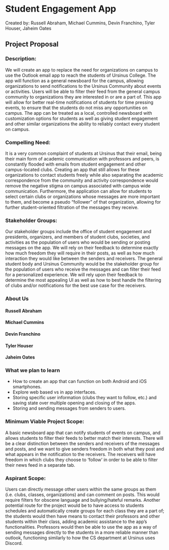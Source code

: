 # Student Engagement App
Created by: Russell Abraham, Michael Cummins, Devin Franchino, Tyler Houser, Jaheim Oates

## Project Proposal
### Description:
We will create an app to replace the need for organizations on campus to use the Outlook email app to reach the students of Ursinus College. The app will function as a general newsboard for the campus, allowing organizations to send notifications to the Ursinus Community about events or activities. Users will be able to filter their feed from the general campus community to organizations they are interested in or are a part of. This app will allow for better real-time notifications of students for time pressing events, to ensure that the students do not miss any opportunities on campus. The app can be treated as a local, controlled newsboard with customization options for students as well as giving student engagement and other similar organizations the ability to reliably contact every student on campus.

### Compelling Need:
It is a very common complaint of students at Ursinus that their email, being their main form of academic communication with professors and peers, is constantly flooded with emails from student engagement and other campus-located clubs. Creating an app that still allows for these organizations to contact students freely while also separating the academic correspondence from the community and activity correspondence would remove the negative stigma on campus associated with campus wide communication. Furthermore, the application can allow for students to select certain clubs or organizations whose messages are more important to them, and become a pseudo “follower” of that organization, allowing for further student-oriented filtration of the messages they receive.

### Stakeholder Groups:
Our stakeholder groups include the office of student engagement and presidents, organizers, and members of student clubs, societies, and activities as the population of users who would be sending or posting messages on the app. We will rely on their feedback to determine exactly how much freedom they will require in their posts, as well as how much interaction they would like between the senders and receivers. The general student body and Ursinus Community would be the stakeholder group for the population of users who receive the messages and can filter their feed for a personalized experience. We will rely upon their feedback to determine the most appealing UI as well as how to best handle the filtering of clubs and/or notifications for the best use case for the receivers.

### About Us
#### Russell Abraham
#### Michael Cummins 
#### Devin Franchino 
#### Tyler Houser
#### Jaheim Oates

### What we plan to learn
- How to create an app that can function on both Android and iOS smartphones.
- Explore web based vs in app interfaces.
- Storing specific user information (clubs they want to follow, etc.) and saving state over multiple opening and closing of the apps.
- Storing and sending messages from senders to users.

### Minimum Viable Project Scope:
A basic newsboard app that can notify students of events on campus, and allows students to filter their feeds to better match their interests. There will be a clear distinction between the senders and receivers of the messages and posts, and we want to give senders freedom in both what they post and what appears in the notification to the receivers. The receivers will have freedom in which clubs they choose to ‘follow’ in order to be able to filter their news feed in a separate tab.

### Aspirant Scope:
Users can directly message other users within the same groups as them (i.e. clubs, classes, organizations) and can comment on posts. This would require filters for obscene language and bullying/hateful remarks. Another potential route for the project would be to have access to students schedules and automatically create groups for each class they are a part of; the students would then have means to contact their professors and other students within their class, adding academic assistance to the app’s functionalities. Professors would then be able to use the app as a way of sending messages directly to the students in a more reliable manner than outlook, functioning similarly to how the CS department at Ursinus uses Discord. 
